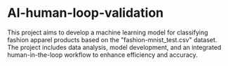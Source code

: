 # AI-human-loop-validation
This project aims to develop a machine learning model for classifying fashion apparel products based on the "fashion-mnist_test.csv" dataset. The project includes data analysis, model development, and an integrated human-in-the-loop workflow to enhance efficiency and accuracy.
